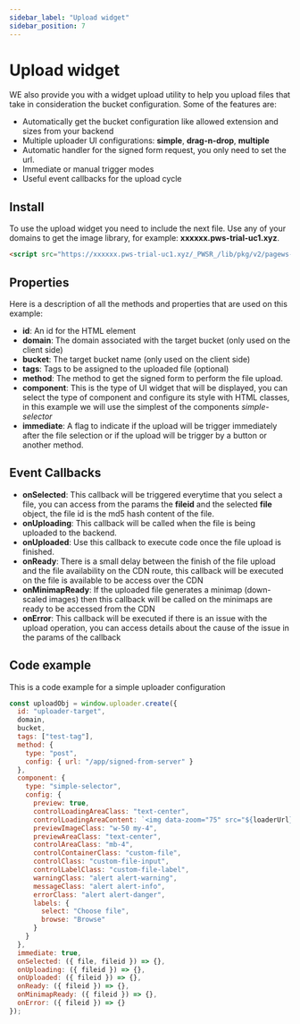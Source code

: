 ```yaml
---
sidebar_label: "Upload widget"
sidebar_position: 7
---
```


# Upload widget

WE also provide you with a widget upload utility to help you upload files that take in consideration the bucket configuration.
Some of the features are:

- Automatically get the bucket configuration like allowed extension and sizes from your backend
- Multiple uploader UI configurations: **simple**, **drag-n-drop**, **multiple**
- Automatic handler for the signed form request, you only need to set the url.
- Immediate or manual trigger modes
- Useful event callbacks for the upload cycle

## Install

To use the upload widget you need to include the next file.
Use any of your domains to get the image library, for example: **xxxxxx.pws-trial-uc1.xyz**.

```html
<script src="https://xxxxxx.pws-trial-uc1.xyz/_PWSR_/lib/pkg/v2/pagews-upload/index.js"></script>
```

## Properties

Here is a description of all the methods and properties that are used on this example:

- **id**: An id for the HTML element
- **domain**: The domain associated with the target bucket (only used on the client side)
- **bucket**: The target bucket name (only used on the client side)
- **tags**: Tags to be assigned to the uploaded file (optional)
- **method**: The method to get the signed form to perform the file upload.
- **component**: This is the type of UI widget that will be displayed, you can select the type of component and configure its style with HTML classes, in this example we will use the simplest of the components _simple-selector_
- **immediate**: A flag to indicate if the upload will be trigger immediately after the file selection or if the upload will be trigger by a button or another method.

## Event Callbacks

- **onSelected**: This callback will be triggered everytime that you select a file, you can access from the params the **fileid** and the selected **file** object, the file id is the md5 hash content of the file.
- **onUploading**: This callback will be called when the file is being uploaded to the backend.
- **onUploaded**: Use this callback to execute code once the file upload is finished.
- **onReady**: There is a small delay between the finish of the file upload and the file availability on the CDN route, this callback will be executed on the file is available to be access over the CDN
- **onMinimapReady**: If the uploaded file generates a minimap (down-scaled images) then this callback will be called on the minimaps are ready to be accessed from the CDN
- **onError**: This callback will be executed if there is an issue with the upload operation, you can access details about the cause of the issue in the params of the callback

## Code example

This is a code example for a simple uploader configuration

```js
const uploadObj = window.uploader.create({
  id: "uploader-target",
  domain,
  bucket,
  tags: ["test-tag"],
  method: {
    type: "post",
    config: { url: "/app/signed-from-server" }
  },
  component: {
    type: "simple-selector",
    config: {
      preview: true,
      controlLoadingAreaClass: "text-center",
      controlLoadingAreaContent: `<img data-zoom="75" src="${loaderUrl}" />`,
      previewImageClass: "w-50 my-4",
      previewAreaClass: "text-center",
      controlAreaClass: "mb-4",
      controlContainerClass: "custom-file",
      controlClass: "custom-file-input",
      controlLabelClass: "custom-file-label",
      warningClass: "alert alert-warning",
      messageClass: "alert alert-info",
      errorClass: "alert alert-danger",
      labels: {
        select: "Choose file",
        browse: "Browse"
      }
    }
  },
  immediate: true,
  onSelected: ({ file, fileid }) => {},
  onUploading: ({ fileid }) => {},
  onUploaded: ({ fileid }) => {},
  onReady: ({ fileid }) => {},
  onMinimapReady: ({ fileid }) => {},
  onError: ({ fileid }) => {}
});
```
